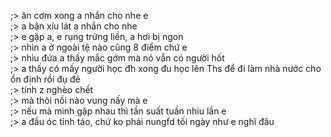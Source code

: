 ;> ăn cơm xong a nhắn cho nhe e<br>
;> a bận xíu lát a nhắn cho nhe<br>
;> e gặp a, e rụng trứng liền, a hơi bị ngon<br>
;> nhìn a ở ngoài tệ nào cũng 8 điểm chứ e<br>
;> nhìu đứa a thấy mắc gớm mà nó vẫn có người hốt<br>
;> a thấy có mấy người học đh xong đu học lên Ths để đi làm nhà nước cho ổn định rồi đụ đẻ<br>
;> tính z nghèo chết<br>
;> mà thôi nồi nào vung nấy mà e<br>
;> nếu mà mình gặp nhau thì tần suất tuần nhiu lần e<br>
;> a đầu óc tỉnh táo, chứ ko phải nungfd tối ngày như e nghĩ đâu
